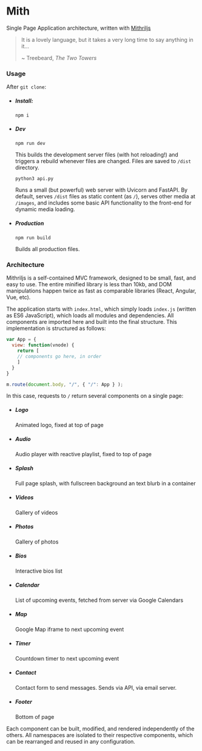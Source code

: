 # Mith
Single Page Application architecture, written with [Mithriljs](mithriljs.org)

> It is a lovely language, but it takes a very long time to say anything in it...
>
> ~ Treebeard, _The Two Towers_

### Usage
After `git clone`:

- ##### Install:

  `npm i`

- ##### Dev

  `npm run dev`

   This builds the development server files (with hot reloading!) and triggers a rebuild whenever files are changed. Files are saved to `/dist` directory.

   `python3 api.py`

   Runs a small (but powerful) web server with Uvicorn and FastAPI. By default, serves `/dist` files as static content (as `/`), serves other media at `/images`, and includes some basic API functionality to the front-end for dynamic media loading.

- ##### Production

  `npm run build`

  Builds all production files.


### Architecture
Mithriljs is a self-contained MVC framework, designed to be small, fast, and easy to use. The entire minified library is less than 10kb, and DOM manipulations happen twice as fast as comparable libraries (React, Angular, Vue, etc).

The application starts with `index.html`, which simply loads `index.js` (written as ES6 JavaScript), which loads all modules and dependencies. All components are imported here and built into the final structure. This implementation is structured as follows:

```javascript
var App = {
  view: function(vnode) {
    return [
    // components go here, in order
    ]
  }
}

m.route(document.body, "/", { "/": App } );
```

In this case, requests to `/` return several components on a single page:
- ##### Logo

  Animated logo, fixed at top of page

- ##### Audio

  Audio player with reactive playlist, fixed to top of page

- ##### Splash

  Full page splash, with fullscreen background an text blurb in a container

- ##### Videos

  Gallery of videos

- ##### Photos

  Gallery of photos

- ##### Bios

  Interactive bios list

- ##### Calendar

  List of upcoming events, fetched from server via Google Calendars

- ##### Map

  Google Map iframe to next upcoming event

- ##### Timer

  Countdown timer to next upcoming event

- ##### Contact

  Contact form to send messages. Sends via API, via email server.

- ##### Footer

  Bottom of page

Each component can be built, modified, and rendered independently of the others. All namespaces are isolated to their respective components, which can be rearranged and reused in any configuration.
